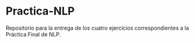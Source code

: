 # Practica-NLP
Repositorio para la entrega de los cuatro ejercicios correspondientes a la Práctica Final de NLP.
